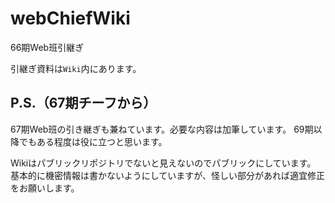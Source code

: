 # webChiefWiki
66期Web班引継ぎ

引継ぎ資料は`Wiki`内にあります。  

## P.S.（67期チーフから）

67期Web班の引き継ぎも兼ねています。必要な内容は加筆しています。
69期以降でもある程度は役に立つと思います。

Wikiはパブリックリポジトリでないと見えないのでパブリックにしています。
基本的に機密情報は書かないようにしていますが、怪しい部分があれば適宜修正をお願いします。
